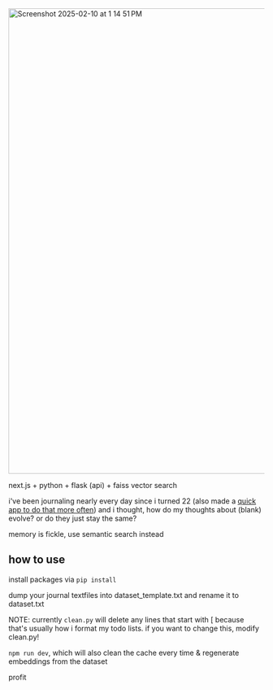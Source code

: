 
<img width="914" alt="Screenshot 2025-02-10 at 1 14 51 PM" src="https://github.com/user-attachments/assets/e6c25ceb-af98-432c-8ae1-f08525b52ca7" />

next.js + python + flask (api) + faiss vector search

i've been journaling nearly every day since i turned 22 (also made a [quick app to do that more often](https://github.com/cnnmon/milktea/tree/main)) and i thought, how do my thoughts about (blank) evolve? or do they just stay the same?

memory is fickle, use semantic search instead

## how to use

install packages via `pip install`

dump your journal textfiles into dataset_template.txt and rename it to dataset.txt

NOTE: currently `clean.py` will delete any lines that start with [ because that's usually how i format my todo lists. if you want to change this, modify clean.py!

`npm run dev`, which will also clean the cache every time & regenerate embeddings from the dataset

profit
